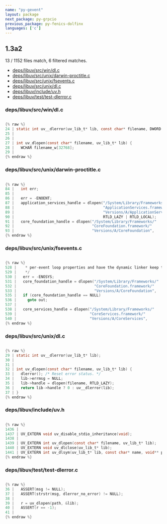 ```yaml
---
name: "py-gevent"
layout: package
next_package: py-grpcio
previous_package: py-fenics-dolfinx
languages: ['c']
---
```

## 1.3a2
13 / 1152 files match, 6 filtered matches.

 - [deps/libuv/src/win/dl.c](#depslibuvsrcwindlc)
 - [deps/libuv/src/unix/darwin-proctitle.c](#depslibuvsrcunixdarwin-proctitlec)
 - [deps/libuv/src/unix/fsevents.c](#depslibuvsrcunixfseventsc)
 - [deps/libuv/src/unix/dl.c](#depslibuvsrcunixdlc)
 - [deps/libuv/include/uv.h](#depslibuvincludeuvh)
 - [deps/libuv/test/test-dlerror.c](#depslibuvtesttest-dlerrorc)

### deps/libuv/src/win/dl.c

```c

{% raw %}
24 | static int uv__dlerror(uv_lib_t* lib, const char* filename, DWORD errorno);
25 | 
26 | 
27 | int uv_dlopen(const char* filename, uv_lib_t* lib) {
28 |   WCHAR filename_w[32768];
29 | 
{% endraw %}

```
### deps/libuv/src/unix/darwin-proctitle.c

```c

{% raw %}
84 |   int err;
85 | 
86 |   err = -ENOENT;
87 |   application_services_handle = dlopen("/System/Library/Frameworks/"
88 |                                        "ApplicationServices.framework/"
89 |                                        "Versions/A/ApplicationServices",
90 |                                        RTLD_LAZY | RTLD_LOCAL);
91 |   core_foundation_handle = dlopen("/System/Library/Frameworks/"
92 |                                   "CoreFoundation.framework/"
93 |                                   "Versions/A/CoreFoundation",
{% endraw %}

```
### deps/libuv/src/unix/fsevents.c

```c

{% raw %}
528 |    * per-event loop properties and have the dynamic linker keep track for us.
529 |    */
530 |   err = -ENOSYS;
531 |   core_foundation_handle = dlopen("/System/Library/Frameworks/"
532 |                                   "CoreFoundation.framework/"
533 |                                   "Versions/A/CoreFoundation",
535 |   if (core_foundation_handle == NULL)
536 |     goto out;
537 | 
538 |   core_services_handle = dlopen("/System/Library/Frameworks/"
539 |                                 "CoreServices.framework/"
540 |                                 "Versions/A/CoreServices",
{% endraw %}

```
### deps/libuv/src/unix/dl.c

```c

{% raw %}
29 | static int uv__dlerror(uv_lib_t* lib);
30 | 
31 | 
32 | int uv_dlopen(const char* filename, uv_lib_t* lib) {
33 |   dlerror(); /* Reset error status. */
34 |   lib->errmsg = NULL;
35 |   lib->handle = dlopen(filename, RTLD_LAZY);
36 |   return lib->handle ? 0 : uv__dlerror(lib);
37 | }
{% endraw %}

```
### deps/libuv/include/uv.h

```c

{% raw %}
1436 | 
1437 | UV_EXTERN void uv_disable_stdio_inheritance(void);
1438 | 
1439 | UV_EXTERN int uv_dlopen(const char* filename, uv_lib_t* lib);
1440 | UV_EXTERN void uv_dlclose(uv_lib_t* lib);
1441 | UV_EXTERN int uv_dlsym(uv_lib_t* lib, const char* name, void** ptr);
{% endraw %}

```
### deps/libuv/test/test-dlerror.c

```c

{% raw %}
36 |   ASSERT(msg != NULL);
37 |   ASSERT(strstr(msg, dlerror_no_error) != NULL);
38 | 
39 |   r = uv_dlopen(path, &lib);
40 |   ASSERT(r == -1);
41 | 
{% endraw %}

```